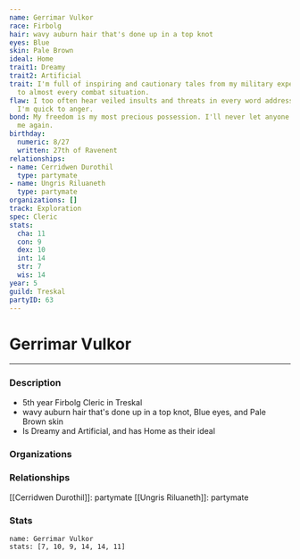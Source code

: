 ```yaml
---
name: Gerrimar Vulkor
race: Firbolg
hair: wavy auburn hair that's done up in a top knot
eyes: Blue
skin: Pale Brown
ideal: Home
trait1: Dreamy
trait2: Artificial
trait: I'm full of inspiring and cautionary tales from my military experience relevant
  to almost every combat situation.
flaw: I too often hear veiled insults and threats in every word addressed to me, and
  I'm quick to anger.
bond: My freedom is my most precious possession. I'll never let anyone take it from
  me again.
birthday:
  numeric: 8/27
  written: 27th of Ravenent
relationships:
- name: Cerridwen Durothil
  type: partymate
- name: Ungris Riluaneth
  type: partymate
organizations: []
track: Exploration
spec: Cleric
stats:
  cha: 11
  con: 9
  dex: 10
  int: 14
  str: 7
  wis: 14
year: 5
guild: Treskal
partyID: 63
---
```

# Gerrimar Vulkor
---
### Description
- 5th year Firbolg Cleric in Treskal
- wavy auburn hair that's done up in a top knot, Blue eyes, and Pale Brown skin
- Is Dreamy and Artificial, and has Home as their ideal

### Organizations
### Relationships
[[Cerridwen Durothil]]: partymate
[[Ungris Riluaneth]]: partymate
### Stats
```statblock
name: Gerrimar Vulkor
stats: [7, 10, 9, 14, 14, 11]
```